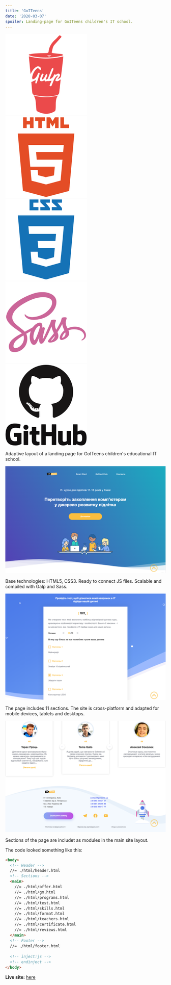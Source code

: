 ```yaml
---
title: 'GoITeens'
date: '2020-03-07'
spoiler: Landing-page for GoITeens children's IT school.
---
```



![Gulp](./gulp-plain.svg)
![HTML5](./html5-plain-wordmark.svg)
![CSS3](./css3-plain-wordmark.svg)
![Sass](./sass-original.svg)
![GitHub](./github-original-wordmark.svg)
![]()

Adaptive layout of a landing page for GoITeens children's educational IT school.

![GoITeens](./goiteens_1.png)

Base technologies: HTML5, CSS3. Ready to connect JS files. Scalable and compiled with Galp and Sass.

![GoITeens](./goiteens_2.png)

The page includes 11 sections. The site is cross-platform and adapted for mobile devices, tablets and desktops.

![GoITeens](./goiteens_3.png)

Sections of the page are includet as modules in the main site layout.

The code looked something like this:

```html
<body>
  <!-- Header -->
  //= ./html/header.html
  <!-- Sections -->
  <main>
    //= ./html/offer.html
    //= ./html/gm.html
    //= ./html/programs.html
    //= ./html/test.html
    //= ./html/skills.html
    //= ./html/format.html
    //= ./html/teachers.html
    //= ./html/certificate.html
    //= ./html/reviews.html
  </main>
  <!-- Footer -->
  //= ./html/footer.html

  <!-- inject:js -->
  <!-- endinject -->
</body>
```

**Live site:** [here](https://mort-gh.github.io/varya/build/)
